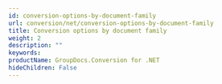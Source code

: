 ```yaml
---
id: conversion-options-by-document-family
url: conversion/net/conversion-options-by-document-family
title: Conversion options by document family
weight: 2
description: ""
keywords: 
productName: GroupDocs.Conversion for .NET
hideChildren: False
---
```

